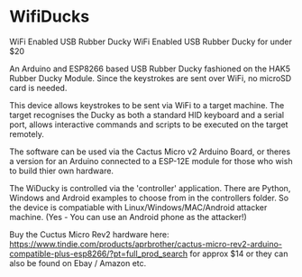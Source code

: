 # WifiDucks
WiFi Enabled USB Rubber Ducky 
WiFi Enabled USB Rubber Ducky for under $20

An Arduino and ESP8266 based USB Rubber Ducky fashioned on the HAK5 Rubber Ducky Module. Since the keystrokes are sent over WiFi, no microSD card is needed.

This device allows keystrokes to be sent via WiFi to a target machine. The target recognises the Ducky as both a standard HID keyboard and a serial port, allows interactive commands and scripts to be executed on the target remotely.

The software can be used via the Cactus Micro v2 Arduino Board, or theres a version for an Arduino connected to a ESP-12E module for those who wish to build thier own hardware.

The WiDucky is controlled via the 'controller' application. There are Python, Windows and Ardroid examples to choose from in the controllers folder. So the device is compatiable with Linux/Windows/MAC/Android attacker machine. (Yes - You can use an Android phone as the attacker!)

Buy the Cuctus Micro Rev2 hardware here: https://www.tindie.com/products/aprbrother/cactus-micro-rev2-arduino-compatible-plus-esp8266/?pt=full_prod_search for approx $14 or they can also be found on Ebay / Amazon etc.
